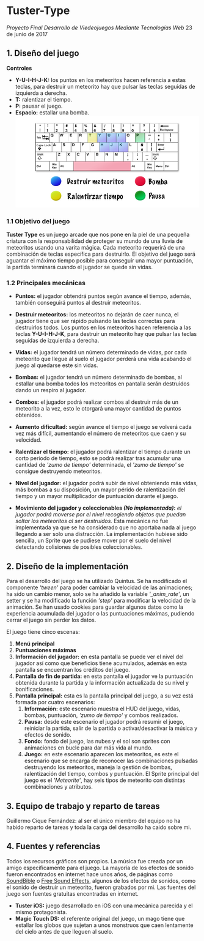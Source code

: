 # Tuster-Type
*Proyecto Final Desarrollo de Viedeojuegos Mediante Tecnologías Web*
23 de junio de 2017

## 1. Diseño del juego
__Controles__
- __Y-U-I-H-J-K:__ los puntos en los meteoritos hacen referencia a estas teclas, para destruir un meteorito hay que pulsar las teclas seguidas de izquierda a derecha.
- __T:__ ralentizar el tiempo.
- __P:__ pausar el juego.
- __Espacio:__ estallar una bomba.
![Controles](/controles.jpg)

### 1.1 Objetivo del juego
__Tuster Type__ es un juego arcade que nos pone en la piel de una pequeña criatura con la responsabilidad de proteger su mundo de una lluvia de meteoritos usando una varita mágica.
Cada meteorito requerirá de una combinación de teclas específica para destruirlo. El objetivo del juego será aguantar el máximo tiempo posible para conseguir una mayor puntuación, la partida terminará cuando el jugador se quede sin vidas.
### 1.2 Principales mecánicas
* __Puntos:__ el jugador obtendrá puntos según avance el tiempo, además, también conseguirá puntos al destruir meteoritos.
* __Destruir meteoritos:__ los meteoritos no dejarán de caer nunca, el jugador tiene que ser rápido pulsando las teclas correctas para destruirlos todos. Los puntos en los meteoritos hacen referencia a las teclas __Y-U-I-H-J-K__, para destruir un meteorito hay que pulsar las teclas seguidas de izquierda a derecha.
* __Vidas:__ el jugador tendrá un número determinado de vidas, por cada meteorito que llegue al suelo el jugador perderá una vida acabando el juego al quedarse este sin vidas.
* __Bombas:__ el jugador tendrá un número determinado de bombas, al estallar una bomba todos los meteoritos en pantalla serán destruidos dando un respiro al jugador.
* __Combos:__ el jugador podrá realizar combos al destruir más de un meteorito a la vez, esto le otorgará una mayor cantidad de puntos obtenidos.
* __Aumento dificultad:__ según avance el tiempo el juego se volverá cada vez más difícil, aumentando el número de meteoritos que caen y su velocidad.
* __Ralentizar el tiempo:__ el jugador podrá ralentizar el tiempo durante un corto periodo de tiempo, esto se podrá realizar tras acumular una cantidad de *'zumo de tiempo'* determinada, el *'zumo de tiempo'* se consigue destruyendo meteoritos.
* __Nivel del jugador:__ el jugador podrá subir de nivel obteniendo más vidas, más bombas a su disposición, un mayor pérido de ralentización del tiempo y un mayor multiplicador de puntuación durante el juego.

* __Movimiento del jugador y coleccionables *(No implementada)*:__ *el jugador podrá moverse por el nivel recogiendo objetos que puedan soltar los meteoritos al ser destruidos.* Esta mecánica no fue implementada ya que se ha considerado que no aportaba nada al juego llegando a ser solo una distracción. La implementación hubiese sido sencilla, un Sprite que se pudiese mover por el suelo del nivel detectando colisiones de posibles coleccionables.

## 2. Diseño de la implementación
Para el desarrollo del juego se ha utilizado Quintus. Se ha modificado el componente *'tween'* para poder cambiar la velocidad de las animaciones; ha sido un cambio menor, solo se ha añadido la variable *'_anim_rate'*, un setter y se ha modificado la función *'step'* para modificar la velocidad de la animación.
Se han usado cookies para guardar algunos datos como la experiencia acumulada del jugador o las puntuaciones máximas, pudiendo cerrar el juego sin perder los datos.

El juego tiene cinco escenas:
1. __Menú principal__
2. __Puntuaciones máximas__
3. __Información del jugador:__ en esta pantalla se puede ver el nivel del jugador así como que beneficios tiene acumulados, además en esta pantalla se encuentran los créditos del juego.
4. __Pantalla de fin de partida:__ en esta pantalla el jugador ve la puntuación obtenida durante la partida y la información actualizada de su nivel y bonificaciones.
5. __Pantalla principal:__ esta es la pantalla principal del juego, a su vez está formada por cuatro escenarios:
    1. __Información:__ este escenario muestra el HUD del juego, vidas, bombas, puntuación, *'zumo de tiempo'* y combos realizados.
    2. __Pausa:__ desde este escenario el jugador podrá resumir el juego, reiniciar la partida, salir de la partida o activar/desactivar la música y efectos de sonido.
    3. __Fondo:__ fondo del juego, las nubes y el sol son sprites con animaciones en bucle para dar más vida al mundo.
    4. __Juego:__ en este escenario aparecen los meteoritos, es este el escenario que se encarga de reconocer las combinaciones pulsadas destruyendo los meteoritos, maneja la gestión de bombas, ralentización del tiempo, combos y puntuación. El Sprite principal del juego es el *'Meteorite'*, hay seis tipos de meteorito con distintas combinaciones y atributos.

## 3. Equipo de trabajo y reparto de tareas
Guillermo Cique Fernández: al ser el único miembro del equipo no ha habido reparto de tareas y toda la carga del desarrollo ha caido sobre mi.

## 4. Fuentes y referencias
Todos los recursos gráficos son propios.
La música fue creada por un amigo específicamente para el juego.
La mayoría de los efectos de sonido fueron encontrados en internet hace unos años, de páginas como [SoundBible](http://soundbible.com/) o [Free Sound Effects](https://www.freesoundeffects.com), algunos de los efectos de sonidos, como el sonido de destruir un meteorito, fueron grabados por mi.
Las fuentes del juego son fuentes gratuitas encontradas en internet.

* __Tuster iOS:__ juego desarrollado en iOS con una mecánica parecida y el mismo protagonista.
* __Magic Touch DS:__ el referente original del juego, un mago tiene que estallar los globos que sujetan a unos monstruos que caen lentamente del cielo antes de que lleguen al suelo.